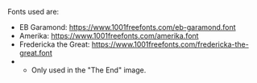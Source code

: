 Fonts used are:
* EB Garamond: https://www.1001freefonts.com/eb-garamond.font
* Amerika: https://www.1001freefonts.com/amerika.font
* Fredericka the Great: https://www.1001freefonts.com/fredericka-the-great.font
* * Only used in the "The End" image.
